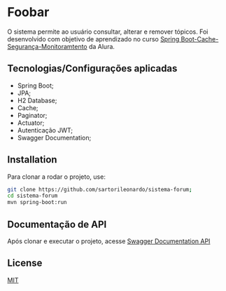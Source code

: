 # Foobar

O sistema permite ao usuário consultar, alterar e remover tópicos.
Foi desenvolvido com objetivo de aprendizado no curso [Spring Boot-Cache-Segurança-Monitoramtento](https://cursos.alura.com.br/course/spring-boot-seguranca-cache-monitoramento) da Alura.

## Tecnologias/Configurações aplicadas
- Spring Boot;
- JPA;
- H2 Database;
- Cache;
- Paginator;
- Actuator;
- Autenticação JWT;
- Swagger Documentation;

## Installation

Para clonar a rodar o projeto, use:

```bash
git clone https://github.com/sartorileonardo/sistema-forum;
cd sistema-forum
mvn spring-boot:run
```

## Documentação de API

Após clonar e executar o projeto, acesse [Swagger Documentation API](http://localhost:8080/swagger-ui.html#/)


## License
[MIT](https://choosealicense.com/licenses/mit/)